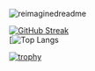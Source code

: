 <p><img src="https://myreadme.vercel.app/api/embed/ZainnQureshii?panels=userstatistics,toprepositories,toplanguages,commitgraph" alt="reimaginedreadme" /></p>

[![GitHub Streak](https://github-readme-streak-stats.herokuapp.com?user=ZainnQureshii&theme=dark&card_width=1000)](https://git.io/streak-stats)
<br />
[![Top Langs](https://github-readme-stats.vercel.app/api/top-langs?username=ZainnQureshii&show_icons=true&locale=en&layout=compact)
<br />
<!-- [![Top Langs](https://github-readme-stats.vercel.app/api/top-langs/?username=ZainnQureshii)](https://github.com/ZainnQureshii/github-readme-stats)  -->

[![trophy](https://github-profile-trophy.vercel.app/?username=ZainnQureshii)](https://github.com/ryo-ma/github-profile-trophy)

<!--
### Hi there 👋
**ZainnQureshii/ZainnQureshii** is a ✨ _special_ ✨ repository because its `README.md` (this file) appears on your GitHub profile.

Here are some ideas to get you started:

- 🔭 I’m currently working on ...
- 🌱 I’m currently learning ...
- 👯 I’m looking to collaborate on ...
- 🤔 I’m looking for help with ...
- 💬 Ask me about ...
- 📫 How to reach me: ...
- 😄 Pronouns: ...
- ⚡ Fun fact: ...
-->
